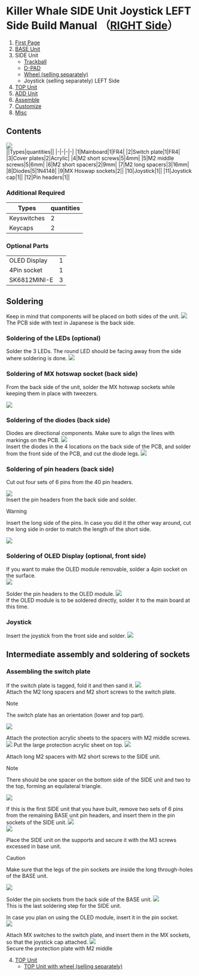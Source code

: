 # Killer Whale SIDE Unit Joystick LEFT Side Build Manual （[RIGHT Side](../rightside/3_SIDE_JOYSTICK.md)）

1. [First Page](../README_EN.md)
2. [BASE Unit](../leftside/2_BASE.md)
3. SIDE Unit
   - [Trackball](../leftside/3_SIDE_TRACKBALL.md)
   - [D-PAD](../leftside/3_SIDE_DPAD.md)
   - [Wheel (selling separately)](../leftside/3_SIDE_WHEEL.md)
   - Joystick (selling separately) LEFT Side
4.  [TOP Unit](../leftside/4_TOP.md)
5. [ADD Unit](../leftside/5_ADD.md)
6. [Assemble](../leftside/6_ASSEMBLE.md)
7. [Customize](../leftside/7_CUSTOM.md)
8. [Misc](../leftside/8_MISC.md)
   
## Contents
![](../img/3_3_joystick_l/3_1_1_contents.jpg)   
||Types|quantities||
|-|-|-|-|
|1|Mainboard|1|FR4|
|2|Switch plate|1|FR4|
|3|Cover plates|2|Acrylic|
|4|M2 short screws|5|4mm|
|5|M2 middle screws|5|6mm|
|6|M2 short spacers|2|9mm|
|7|M2 long spacers|3|16mm|
|8|Diodes|5|1N4148|
|9|MX Hoswap sockets|2||
|10|Joystick|1||
|11|Joystick cap|1||
|12|Pin headers|1||

### Additional Required
|Types|quantities|
|-|-|
|Keyswitches|2|
|Keycaps|2|

### Optional Parts
<table>
    <tr>
      <td>OLED Display</a></td> 
      <td>1</td>
    </tr>
    <tr>
      <td>4Pin socket</a></td> 
      <td>1</td>
    </tr>
    <tr>
      <td>SK6812MINI-E</td>
      <td>3</td>
    </tr>
 </table>


## Soldering
Keep in mind that components will be placed on both sides of the unit.
![](../img/3_3_joystick_l/3_1_2_overall.jpg)   
The PCB side with text in Japanese is the back side.
### Soldering of the LEDs (optional)  
Solder the 3 LEDs. The round LED should be facing away from the side where soldering is done.
![](../img/3_3_joystick_l/3_1_3_led.jpg)   


### Soldering of MX hotswap socket (back side)
From the back side of the unit, solder the MX hotswap sockets while keeping them in place with tweezers.

![](../img/3_3_joystick_l/3_1_4_mxsocket.jpg)   

### Soldering of the diodes (back side)
Diodes are directional components. Make sure to align the lines with markings on the PCB.
![](../img/c_diode.jpg)  
Insert the diodes in the 4 locations on the back side of the PCB, and solder from the front side of the PCB, and cut the diode legs.
![](../img/3_3_joystick_l/3_1_5_diodes.jpg) 

### Soldering of pin headers (back side)
Cut out four sets of 6 pins from the 40 pin headers. 

![](../img/c_pin_header_6.jpg)   
Insert the pin headers from the back side and solder.
> [!WARNING]
> Insert the long side of the pins. In case you did it the other way around, cut the long side in order to match the length of the short side.

![](../img/3_3_joystick_l/3_1_10_pin_header.jpg) 

### Soldering of OLED Display (optional, front side)
If you want to make the OLED module removable, solder a 4pin socket on the surface.  
![](../img/3_3_joystick_l/3_1_11_oled_socket.jpg)   

Solder the pin headers to the OLED module.
![](../img/c_oled_header.jpg)   
If the OLED module is to be soldered directly, solder it to the main board at this time.
### Joystick 
Insert the joystick from the front side and solder.
![](../img/3_3_joystick_l/3_1_12_joystick.jpg) 

## Intermediate assembly and soldering of sockets

### Assembling the switch plate

If the switch plate is tagged, fold it and then sand it.
![](../img/c_switch_l.jpg)   
Attach the M2 long spacers and M2 short screws to the switch plate.
> [!NOTE]
> The switch plate has an orientation (lower and top part).

![](../img/3_3_joystick_l/3_1_15_switch_1.jpg)  
  
Attach the protection acrylic sheets to the spacers with M2 middle screws.  
![](../img/3_3_joystick_l/3_1_16_switch_2.jpg) 
Put the large protection acrylic sheet on top.
![](../img/3_3_joystick_l/3_1_17_switch_3.jpg)  

Attach long M2 spacers with M2 short screws to the SIDE unit.

> [!NOTE]
> There should be one spacer on the bottom side of the SIDE unit and two to the top, forming an equilateral triangle.

![](../img/3_3_joystick_l/3_1_18_spacers.jpg)  


If this is the first SIDE unit that you have built, remove two sets of 6 pins from the remaining BASE unit pin headers, and insert them in the pin sockets of the SIDE unit.
![](../img/c_pin_socket_6.jpg)   
![](../img/3_3_joystick_l/3_1_19_pinsocket.jpg)  

Place the SIDE unit on the supports and secure it with the M3 screws excessed in base unit. 
> [!CAUTION]
> Make sure that the legs of the pin sockets are inside the long through-holes of the BASE unit.

![](../img/3_3_joystick_l/3_1_27_base_1.jpg)   

Solder the pin sockets from the back side of the BASE unit.
![](../img/3_3_joystick_l/3_1_28_base_2.jpg)  
This is the last soldering step for the SIDE unit.

In case you plan on using the OLED module, insert it in the pin socket.  
![](../img/3_3_joystick_l/3_1_29_base_3.jpg)   

Attach MX switches to the switch plate, and insert them in the MX sockets, so that the joystick cap attached.
![](../img/3_3_joystick_l/3_1_30_complete.jpg)   
Secure the protection plate with M2 middle 


4. [TOP Unit](../leftside/4_TOP.md)
   - [TOP Unit with wheel (selling separately)](../leftside/4_TOP_WHEEL.md)


